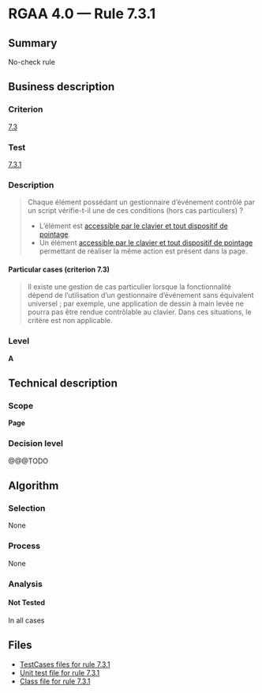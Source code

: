# RGAA 4.0 — Rule 7.3.1

## Summary

No-check rule

## Business description

### Criterion

[7.3](https://www.numerique.gouv.fr/publications/rgaa-accessibilite/methode/criteres/#crit-7-3)

### Test

[7.3.1](https://www.numerique.gouv.fr/publications/rgaa-accessibilite/methode/criteres/#test-7-3-1)

### Description

> Chaque élément possédant un gestionnaire d’événement contrôlé par un script vérifie-t-il une de ces conditions (hors cas particuliers) ?
> 
> * L’élément est [accessible par le clavier et tout dispositif de pointage](https://www.numerique.gouv.fr/publications/rgaa-accessibilite/methode/glossaire/#accessible-et-activable-par-le-clavier-et-tout-dispositif-de-pointage).
> * Un élément [accessible par le clavier et tout dispositif de pointage](https://www.numerique.gouv.fr/publications/rgaa-accessibilite/methode/glossaire/#accessible-et-activable-par-le-clavier-et-tout-dispositif-de-pointage) permettant de réaliser la même action est présent dans la page.

#### Particular cases (criterion 7.3)

> Il existe une gestion de cas particulier lorsque la fonctionnalité dépend de l’utilisation d’un gestionnaire d’événement sans équivalent universel ; par exemple, une application de dessin à main levée ne pourra pas être rendue contrôlable au clavier. Dans ces situations, le critère est non applicable.

### Level

**A**


## Technical description

### Scope

**Page**

### Decision level

@@@TODO


## Algorithm

### Selection

None

### Process

None

### Analysis

#### Not Tested

In all cases


## Files

- [TestCases files for rule 7.3.1](https://gitlab.com/asqatasun/Asqatasun/-/tree/master/rules/rules-rgaa4.0/src/test/resources/testcases/rgaa40/Rgaa40Rule070301/)
- [Unit test file for rule 7.3.1](https://gitlab.com/asqatasun/Asqatasun/-/blob/master/rules/rules-rgaa4.0/src/test/java/org/asqatasun/rules/rgaa40/Rgaa40Rule070301Test.java)
- [Class file for rule 7.3.1](https://gitlab.com/asqatasun/Asqatasun/-/blob/master/rules/rules-rgaa4.0/src/main/java/org/asqatasun/rules/rgaa40/Rgaa40Rule070301.java)


